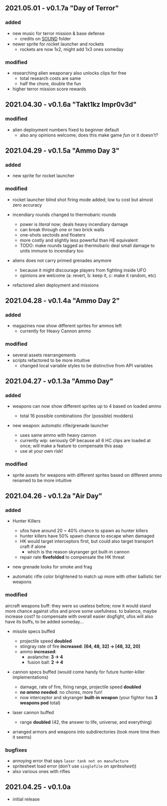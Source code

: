 ## 2021.05.01 - v0.1.7a "Day of Terror"

### added

- new music for terror mission & base defense
  - credits on [SOUND](./SOUND/credits.md) folder
- newer sprite for rocket launcher and rockets
  - rockets are now 1x2, might add 1x3 ones someday

### modified

- researching alien weaponary also unlocks clips for free
  - total research costs are same
  - half the chore, double the fun
- higher terror mission score rewards

## 2021.04.30 - v0.1.6a "Takt1kz Impr0v3d"

### modified

- alien deployment numbers fixed to beginner default
  - also any opinions welcome; does this make game _fun_ or it doesn't?

## 2021.04.29 - v0.1.5a "Ammo Day 3"

### added

- new sprite for rocket launcher

### modified

- rocket launcher blind shot firing mode added; low tu cost but almost zero accuracy

- incendiary rounds changed to thermobaric rounds

  - power is _literal_ now; deals heavy incendiary damage
  - can break through one or two brick walls
  - one-shots sectoids and floaters
  - more costly and slightly less powerful than HE equivalent
  - TODO: make rounds tagged as thermobaric deal small damage to units immune to incendiary too

- aliens does not carry primed grenades anymore

  - because it might discourage players from fighting inside UFO
  - opinions are welcome (a: revert, b: keep it, c: make it random, etc)

- refactored alien deployment and missions

## 2021.04.28 - v0.1.4a "Ammo Day 2"

### added

- magazines now show different sprites for ammos left
  - currently for Heavy Cannon ammo

### modified

- several assets rearrangements
- scripts refactored to be more intuitive
  - changed local variable styles to be distinctive from API variables

## 2021.04.27 - v0.1.3a "Ammo Day"

### added

- weapons can now show different sprites up to 4 based on loaded ammo

  - total 16 possible combinations (for (possible) modders)

- new weapon: automatic rifle/grenade launcher
  - uses same ammo with heavy cannon
  - currently wip: seriously OP because all 6 HC clips are loaded at once; will make a feature to compensate this asap
  - use at your own risk!

### modified

- sprite assets for weapons with different sprites based on different ammo renamed to be more intuitive

## 2021.04.26 - v0.1.2a "Air Day"

### added

- Hunter Killers

  - ufos have around 20 ~ 40% chance to spawn as hunter killers
  - hunter killers have 50% spawn chance to escape when damaged
  - HK would target interceptors first, but could also target transport craft if alone
    - which is the reason skyranger got built-in cannon
  - repair rate **fivefolded** to compensate the HK threat

- new grenade looks for smoke and frag

- automatic rifle color brightened to match up more with other ballistic tier weapons

### modified

aircraft weapons buff: they were so useless before; now it would stand more chance against ufos and prove some usefulness. to balance, maybe increase cost? to compensate with overall easier dogfight, ufos will also have its buffs, to be added someday...

- missile specs buffed

  - projectile speed **doubled**
  - stingray rate of fire **increased**: **[64, 48, 32] -> [48, 32, 20]**
  - ammo **increased**:
    - avalanche: **3 -> 4**
    - fusion ball: **2 -> 4**

- cannon specs buffed (would come handy for future hunter-killer implementations)

  - damage, rate of fire, firing range, projectile speed **doubled**
  - **_no ammo_ needed**: no chores, more fun!
  - now interceptor and skyranger **built-in weapon** (your fightor has **3 weapons pod** total)

- laser cannon buffed

  - range **doubled** (42, the answer to life, universe, and everything)

- arranged armors and weapons into subdirectories (took more time then it seems)

### bugfixes

- annoying error that says `laser tank not on manufacture`
- spritesheet load error (don't use `singlefile` on _spritesheet_))
- also various ones with rifles

## 2021.04.25 - v0.1.0a

- initial release
